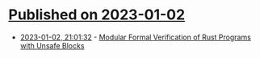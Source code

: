 # [Published on 2023-01-02](index.md)

* [2023-01-02, 21:01:32](https://lobste.rs/s/oakfpr/modular_formal_verification_rust) - [Modular Formal Verification of Rust Programs with Unsafe Blocks](https://arxiv.org/abs/2212.12976)
